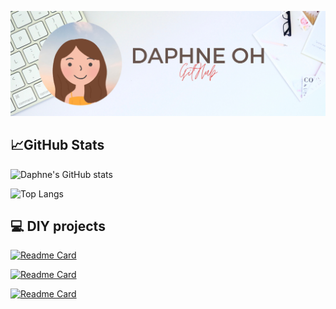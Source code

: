 [![Daphne's GitHub Banner](./media/Daphne.png)]()

## 📈GitHub Stats
![Daphne's GitHub stats](https://github-readme-stats.vercel.app/api?username=daphwl&show_icons=true&theme=moltack)

![Top Langs](https://github-readme-stats.vercel.app/api/top-langs/?username=daphwl&theme=moltack&layout=compact)
 

## 💻 DIY projects
[![Readme Card](https://github-readme-stats.vercel.app/api/pin/?username=daphwl&repo=LED-Mood-Lamp&theme=moltack)](https://github.com/daphwl/LED-Mood-Lamp)

[![Readme Card](https://github-readme-stats.vercel.app/api/pin/?username=daphwl&repo=Touchless-Automatic-Mini-Dustbin&theme=moltack)](https://github.com/daphwl/Touchless-Automatic-Mini-Dustbin)

[![Readme Card](https://github-readme-stats.vercel.app/api/pin/?username=daphwl&repo=RFID-Door-Lock-System-with-LCD-Display&theme=moltack)](https://github.com/daphwl/RFID-Door-Lock-System-with-LCD-Display)

